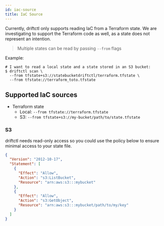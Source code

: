 ```yaml
---
id: iac-source
title: IaC Source
---
```


Currently, driftctl only supports reading IaC from a Terraform state.
We are investigating to support the Terraform code as well, as a state does not represent an intention.

> Multiple states can be read by passing `--from` flags

Example:

```shell
# I want to read a local state and a state stored in an S3 bucket:
$ driftctl scan \
  --from tfstate+s3://statebucketdriftctl/terraform.tfstate \
  --from tfstate://terraform_toto.tfstate
```

## Supported IaC sources

- Terraform state
  - Local: `--from tfstate://terraform.tfstate`
  - S3: `--from tfstate+s3://my-bucket/path/to/state.tfstate`

### S3

driftctl needs read-only access so you could use the policy below to ensure minimal access to your state file.

```json
{
  "Version": "2012-10-17",
  "Statement": [
    {
      "Effect": "Allow",
      "Action": "s3:ListBucket",
      "Resource": "arn:aws:s3:::mybucket"
    },
    {
      "Effect": "Allow",
      "Action": "s3:GetObject",
      "Resource": "arn:aws:s3:::mybucket/path/to/my/key"
    }
  ]
}
```
